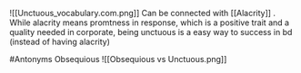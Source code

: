 ![[Unctuous_vocabulary.com.png]]
Can be connected with [[Alacrity]] . While alacrity means promtness in response, which is a positive trait and a quality needed in corporate, being unctuous is a easy way to success in bd (instead of having alacrity)

#Antonyms Obsequious
![[Obsequious vs Unctuous.png]]